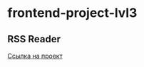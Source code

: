 # frontend-project-lvl3

## RSS Reader

[Ссылка на проект](https://frontend-project-lvl3-drab.vercel.app/)